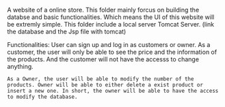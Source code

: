 A website of a online store. 
This folder mainly forcus on building the databse and basic functionalities. Which means the UI of this website will be extremly simple.
This folder include a local server Tomcat Server. (link the database and the Jsp file with tomcat)

Functionalities:
User can sign up and log in as customers or owner.
    As a customer, the user will only be able to see the price and the information of the products. And the customer will not have the accesss to change anything.
    
    As a Owner, the user will be able to modify the number of the products. Owner will be able to either delete a exist product or insert a new one. In short, the owner will be able to have the access to modify the database.
    
